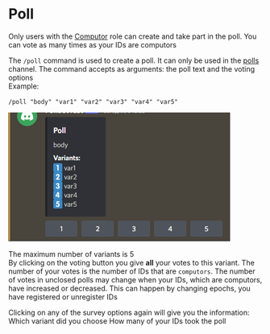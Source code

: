 # Poll

Only users with the [Computor](https://github.com/Qubic-World/qubic-howto#roles-register) role can create and take part in the poll. You can vote as many times as your IDs are computors

The `/poll` command is used to create a poll. It can only be used in the [polls](https://discord.com/channels/768887649540243497/995048638508191897) channel. The command accepts as arguments: the poll text and the voting options\
Example:

```
/poll "body" "var1" "var2" "var3" "var4" "var5"
```

<img src=".gitbook/assets/image.png" alt="" data-size="original">

The maximum number of variants is 5\
By clicking on the voting button you give **all** your votes to this variant. The number of your votes is the number of IDs that are `computors`. The number of votes in unclosed polls may change when your IDs, which are computors, have increased or decreased. This can happen by changing epochs, you have registered or unregister IDs

Clicking on any of the survey options again will give you the information: Which variant did you choose How many of your IDs took the poll
